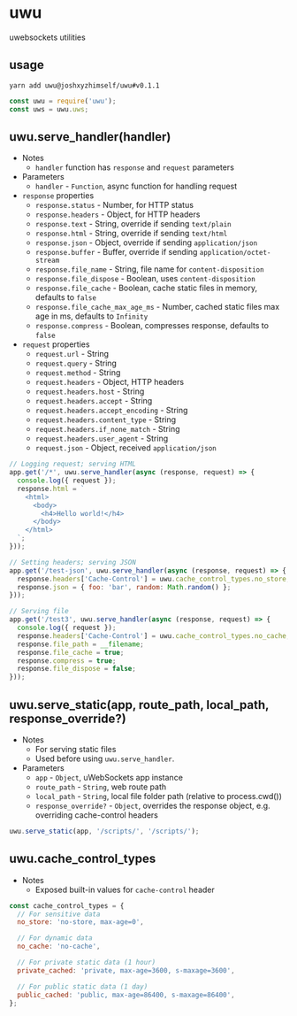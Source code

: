 # uwu

uwebsockets utilities

## usage

```
yarn add uwu@joshxyzhimself/uwu#v0.1.1
```

```js
const uwu = require('uwu');
const uws = uwu.uws;
```

## uwu.serve_handler(handler)

- Notes
  - `handler` function has `response` and `request` parameters
- Parameters
  - `handler` - `Function`, async function for handling request
- `response` properties
  - `response.status` - Number, for HTTP status
  - `response.headers` - Object, for HTTP headers
  - `response.text` - String, override if sending `text/plain`
  - `response.html` - String, override if sending `text/html`
  - `response.json` - Object, override if sending `application/json`
  - `response.buffer` - Buffer, override if sending `application/octet-stream`
  - `response.file_name` - String, file name for `content-disposition`
  - `response.file_dispose` - Boolean, uses `content-disposition`
  - `response.file_cache` - Boolean, cache static files in memory, defaults to `false`
  - `response.file_cache_max_age_ms` - Number, cached static files max age in ms, defaults to `Infinity`
  - `response.compress` - Boolean, compresses response, defaults to `false`
- `request` properties
  - `request.url` - String
  - `request.query` - String
  - `request.method` - String
  - `request.headers` - Object, HTTP headers
  - `request.headers.host` - String
  - `request.headers.accept` - String
  - `request.headers.accept_encoding` - String
  - `request.headers.content_type` - String
  - `request.headers.if_none_match` - String
  - `request.headers.user_agent` - String
  - `request.json` - Object, received `application/json`

```js
// Logging request; serving HTML
app.get('/*', uwu.serve_handler(async (response, request) => {
  console.log({ request });
  response.html = `
    <html>
      <body>
        <h4>Hello world!</h4>
      </body>
    </html>
  `;
}));

// Setting headers; serving JSON
app.get('/test-json', uwu.serve_handler(async (response, request) => {
  response.headers['Cache-Control'] = uwu.cache_control_types.no_store;
  response.json = { foo: 'bar', random: Math.random() };
}));

// Serving file
app.get('/test3', uwu.serve_handler(async (response, request) => {
  console.log({ request });
  response.headers['Cache-Control'] = uwu.cache_control_types.no_cache;
  response.file_path = __filename;
  response.file_cache = true;
  response.compress = true;
  response.file_dispose = false;
}));
```

## uwu.serve_static(app, route_path, local_path, response_override?)

- Notes
  - For serving static files
  - Used before using `uwu.serve_handler`.
- Parameters
  - `app` - `Object`, uWebSockets app instance
  - `route_path` - `String`, web route path
  - `local_path` - `String`, local file folder path (relative to process.cwd())
  - `response_override?` - `Object`, overrides the response object, e.g. overriding cache-control headers

```js
uwu.serve_static(app, '/scripts/', '/scripts/');
```

## uwu.cache_control_types

- Notes
  - Exposed built-in values for `cache-control` header

```js
const cache_control_types = {
  // For sensitive data
  no_store: 'no-store, max-age=0',

  // For dynamic data
  no_cache: 'no-cache',

  // For private static data (1 hour)
  private_cached: 'private, max-age=3600, s-maxage=3600',

  // For public static data (1 day)
  public_cached: 'public, max-age=86400, s-maxage=86400',
};
```
